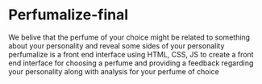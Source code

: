 # Perfumalize-final
We belive that the perfume of your choice might be related to something about your personality and reveal some sides of your personality
 perfumalize is a front end interface using HTML, CSS, JS to create a front end interface for choosing a perfume and providing a feedback regarding your personality along with analysis for your perfume of choice
